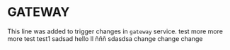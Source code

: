 # GATEWAY

This line was added to trigger changes in `gateway` service.
test
more
more
more
test
test1
sadsad
hello
ll
ñññ
sdasdsa
change
change
change
